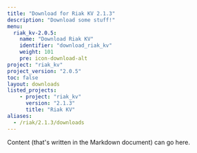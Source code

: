 ```yaml
---
title: "Download for Riak KV 2.1.3"
description: "Download some stuff!"
menu:
  riak_kv-2.0.5:
    name: "Download Riak KV"
    identifier: "download_riak_kv"
    weight: 101
    pre: icon-download-alt
project: "riak_kv"
project_version: "2.0.5"
toc: false
layout: downloads
listed_projects:
    - project: "riak_kv"
      version: "2.1.3"
      title: "Riak KV"
aliases:
  - /riak/2.1.3/downloads
---
```


Content (that's written in the Markdown document) can go here.
